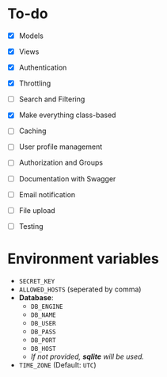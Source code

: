 # To-do

- [x] Models
- [x] Views
- [x] Authentication
- [x] Throttling
- [ ] Search and Filtering
- [x] Make everything class-based
- [ ] Caching
- [ ] User profile management
- [ ] Authorization and Groups
- [ ] Documentation with Swagger
- [ ] Email notification
- [ ] File upload
- [ ] Testing


# Environment variables

- `SECRET_KEY`
- `ALLOWED_HOSTS` (seperated by comma)
- **Database**:
    - `DB_ENGINE`
    - `DB_NAME`
    - `DB_USER`
    - `DB_PASS`
    - `DB_PORT`
    - `DB_HOST`
    - *If not provided, **sqlite** will be used.*
- `TIME_ZONE` (Default: `UTC`)

